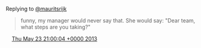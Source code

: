 Replying to [@mauritsrijk](https://twitter.com/mauritsrijk/status/337477482502565888)

> funny, my manager would never say that\. She would say: "Dear team, what steps are you taking?"

<img src="../../media/tweet.ico" width="12" /> [Thu May 23 21:00:04 +0000 2013](https://twitter.com/DromerDenker/status/337674311835983872)